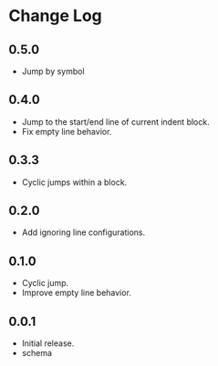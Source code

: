 # Change Log

## 0.5.0
- Jump by symbol

## 0.4.0

- Jump to the start/end line of current indent block.
- Fix empty line behavior.

## 0.3.3

- Cyclic jumps within a block.

## 0.2.0

- Add ignoring line configurations.

## 0.1.0

- Cyclic jump.
- Improve empty line behavior.

## 0.0.1

- Initial release.
- schema
